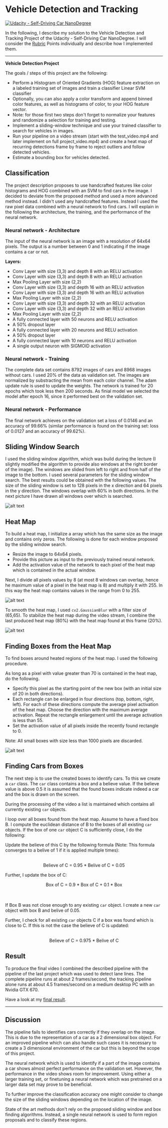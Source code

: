 
# Vehicle Detection and Tracking
[![Udacity - Self-Driving Car NanoDegree](https://s3.amazonaws.com/udacity-sdc/github/shield-carnd.svg)](http://www.udacity.com/drive)

In the following, I describe my solution to the Vehicle Detection and Tracking Project of the Udacity - Self-Driving Car NanoDegree. I will consider the [Rubric](https://review.udacity.com/#!/rubrics/513/view) Points individually and describe how I implemented them.

---

**Vehicle Detection Project**

The goals / steps of this project are the following:

* Perform a Histogram of Oriented Gradients (HOG) feature extraction on a labeled training set of images and train a classifier Linear SVM classifier
* Optionally, you can also apply a color transform and append binned color features, as well as histograms of color, to your HOG feature vector. 
* Note: for those first two steps don't forget to normalize your features and randomize a selection for training and testing.
* Implement a sliding-window technique and use your trained classifier to search for vehicles in images.
* Run your pipeline on a video stream (start with the test_video.mp4 and later implement on full project_video.mp4) and create a heat map of recurring detections frame by frame to reject outliers and follow detected vehicles.
* Estimate a bounding box for vehicles detected.

[//]: # (Image References)
[image1]: ./output_images/sliding_windows.png
[image2]: ./output_images/heat_raw.png
[image3]: ./output_images/heat_blure.png
[image4]: ./output_images/heat_with_boxes.png
[video1]: ./project_solution.mp4


## Classification

The project description proposes to use handcrafted features like color histograms and HOG combined with an SVM to find cars in the image. I decided to deviate from the proposed method and used a more advanced method instead. I didn't used any handcrafted features. Instead I used the raw pixel data combined with a neural network to find cars. I will explain in the following the architecture, the training, and the performance of the neural network.


### Neural network - Architecture

The input of the neural network is an image with a resolution of 64x64 pixels. The output is a number between 0 and 1 indicating if the image contains a car or not.

**Layers:**
* Conv Layer with size (3,3) and depth 8 with an RELU activation
* Conv Layer with size (3,3) and depth 8 with an RELU activation
* Max Pooling Layer with size (2,2)
* Conv Layer with size (3,3) and depth 16 with an RELU activation
* Conv Layer with size (3,3) and depth 16 with an RELU activation
* Max Pooling Layer with size (2,2)
* Conv Layer with size (3,3) and depth 32 with an RELU activation
* Conv Layer with size (3,3) and depth 32 with an RELU activation
* Max Pooling Layer with size (2,2)
* A fully connected layer with 50 neurons and RELU activation
* A 50% dropout layer
* A fully connected layer with 20 neurons and RELU activation
* A 50% dropout layer
* A fully connected layer with 10 neurons and RELU activation
* A single output neuron  with SIGMOID activation

### Neural network - Training

The complete data set contains 8792 images of cars and 8968 images without cars. I used 20% of the data as validation set. The images are normalized by substracting the mean from each color channel. The adam update rule is used to update the weights. The network is trained for 20 epochs which took less then 200 seconds. As finial model we selected the model after epoch 16, since it performed best on the validation set. 

### Neural network - Performance

The final network achieves on the validation set a loss of 0.0146 and an accuracy of 99.66% (similar performance is found on the training set: loss of 0.0127 and an accuracy of 99.62%).

## Sliding Window Search

I used the sliding window algorithm, which was build during the lecture (I slightly modified the algorithm to provide also windows at the right border of the image). The windows are slided from left to right and from half of the image to the bottom. I used several parameters for the sliding window search. The best results could be obtained with the following values. The size of the sliding window is set to 128 pixels in the x direction and 64 pixels in the y direction. The windows overlap with 60% in both directions. In the next picture I have drawn all windows over which is searched.

![alt text][image1]


## Heat Map

To build a heat map, I initialize a array which has the same size as the image and contains only zeros. The following is done for each window proposed by the sliding window search. 

* Resize the image to 64x64 pixels.
* Provide this picture as input to the previously trained neural network.
* Add the activation value of the network to each pixel of the heat map which is contained in the actual window.

Next, I divide all pixels values by 8 (at most 8 windows can overlap, hence he maximum value of a pixel in the heat map is 8) and multiply it with 255. In this way the heat map contains values in the range from 0 to 255. 

![alt text][image2]

To smooth the heat map, I used `cv2.GaussianBlur` with a filter size of (65,65). To stabilize the heat map during the video stream, I combine the last produced heat map (80%) with the heat map found at this frame (20%).

![alt text][image3]

## Finding Boxes from the Heat Map

To find boxes around heated regions of the heat map. I used the following procedure. 

As long as a pixel with value greater than 70 is contained in the heat map, do the following.
* Specify this pixel as the starting point of the new box (with an initial size of 20 in both directions).
* Each rectangle can be enlarged in four directions (top, bottom, right, left). For each of these directions compute the average pixel activation of the heat map. Choose the direction with the maximum average activation. Repeat the rectangle enlargement until the average activation is less than 55.
* Set the activation value of all pixels inside the recently found rectangle to 0.

Note: All small boxes with size less than 1000 pixels are discarded.

![alt text][image4]

## Finding Cars from Boxes

The next step is to use the created boxes to identify cars. To this we create a `car` class. The `car` class contains a box and a believe value. If the believe value is above 0.5 it is assumed that the found boxes indicate indeed a car and the box is drawn on the screen. 

During the processing of the video a list is maintained which contains all currently existing `car` objects.

I loop over all boxes found from the heat map. Assume to have a fixed box B. I compute the euclidean distance of B to the boxes of all existing `car` objects. If the box of one `car` object C is sufficiently close, I do the following: 

Update the believe of this C by the following formula  (Note: This formula converges to a belive of 1 if it is applied multiple times): <br><br>

<center>Believe of C = 0.95 * Belive of C + 0.05</center>

Further, I update the box of C:

<center>Box of C = 0.9 * Box of C + 0.1 * Box </center> <br><br>

If Box B was not close enough to any existing `car` object. I create a new `car` object with box B and belive of 0.05.  

Further, I check for all existing `car` objects C if a box was found which is close to C. If this is not the case the believe of C is updated: <br><br>

<center> Believe of C = 0.975 * Belive of C </center>


## Result

To produce the final video I combined the described pipeline with the pipeline of the last project which was used to detect lane lines. The complete pipeline runs at about 2 frames/second, the tracking pipeline alone runs at about 4.5 frames/second on a medium desktop PC with an Nvidia GTX 670.

Have a look at my [final result](./project_solution.mp4).

---

## Discussion

The pipeline fails to identifies cars correctly if they overlap on the image. This is due to the representation of a car as a 2 dimensional box object. For an improved pipeline which can also handle such cases it is necessary to create a 3 dimensional environment of the car but this is beyond the scope of this project.

The neural network which is used to identify if a part of the image contains a car shows almost perfect performance on the validation set. However, the performance in the video shows room for improvement. Using either a larger training set, or finetuning a neural network which was pretrained on a larger data set may prove to be beneficial. 

To further improve the classification accuracy one might consider to change the size of the sliding windows depending on the location of the image.

State of the art methods don't rely on the proposed sliding window and box finding algorithms. Instead, a single neural network is used to form region proposals and to classify these regions.
